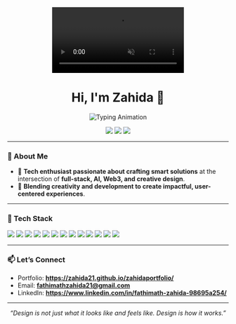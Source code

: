 <div align="center">
  <video src="https://media.giphy.com/media/M9gbBd9nbDrOTu1Mqx/giphy.mp4" height="150" autoplay loop muted playsinline></video>
</div>

###

<!-- Profile Header -->
<h1 align="center">Hi, I'm Zahida 👋</h1>

<!-- Typing Animation -->
<p align="center">
  <img src="https://readme-typing-svg.herokuapp.com?size=22&duration=3000&color=F24E1E&center=true&vCenter=true&lines=Full-Stack+Developer;Creative+Designer;AI+%26+Web3+Enthusiasist;Creative+Technologist" alt="Typing Animation">
</p>

<p align="center">
  <a href="https://zahida21.github.io/zahidaportfolio/" target="_blank"><img src="https://img.shields.io/badge/Portfolio-000?style=for-the-badge"></a>
  <a href="https://www.linkedin.com/in/fathimath-zahida-98695a254/" target="_blank"><img src="https://img.shields.io/badge/LinkedIn-0077B5?style=for-the-badge&logo=linkedin&logoColor=white"></a>
  <a href="mailto:fathimathzahida21@gmail.com"><img src="https://img.shields.io/badge/Email-Me-DB4437?style=for-the-badge&logo=gmail&logoColor=white"></a>
</p>

---

### 🚀 About Me

- 🌟 **Tech enthusiast passionate about crafting smart solutions** at the intersection of **full-stack, AI, Web3, and creative design**.
- 🎯 **Blending creativity and development to create impactful, user-centered experiences**.

---

### 🧰 Tech Stack

<p align="left">
  <img src="https://img.shields.io/badge/React-20232a?logo=react&logoColor=61dafb&style=for-the-badge" />
  <img src="https://img.shields.io/badge/TailwindCSS-06B6D4?logo=tailwindcss&logoColor=white&style=for-the-badge" />
  <img src="https://img.shields.io/badge/HTML5-E34F26?logo=html5&logoColor=white&style=for-the-badge" />
  <img src="https://img.shields.io/badge/CSS3-1572B6?logo=css3&logoColor=white&style=for-the-badge" />
  <img src="https://img.shields.io/badge/JavaScript-F7DF1E?logo=javascript&logoColor=000&style=for-the-badge" />
  
  <img src="https://img.shields.io/badge/Node.js-339933?logo=node.js&logoColor=white&style=for-the-badge" />
  <img src="https://img.shields.io/badge/Express-000000?logo=express&logoColor=white&style=for-the-badge" />
  <img src="https://img.shields.io/badge/MongoDB-47A248?logo=mongodb&logoColor=white&style=for-the-badge" />

  <img src="https://img.shields.io/badge/Git-F05032?logo=git&logoColor=white&style=for-the-badge" />
  <img src="https://img.shields.io/badge/GitHub-181717?logo=github&logoColor=white&style=for-the-badge" />
  <img src="https://img.shields.io/badge/Photoshop-31A8FF?logo=adobephotoshop&logoColor=white&style=for-the-badge" />
  <img src="https://img.shields.io/badge/Illustrator-FF9A00?logo=adobeillustrator&logoColor=white&style=for-the-badge" />
  <img src="https://img.shields.io/badge/Figma-F24E1E?logo=figma&logoColor=white&style=for-the-badge" />
</p>

---

### 📫 Let’s Connect

- Portfolio: **https://zahida21.github.io/zahidaportfolio/**
- Email: **fathimathzahida21@gmail.com**
- LinkedIn: **https://www.linkedin.com/in/fathimath-zahida-98695a254/**

---

<p align="center">
  <i>“Design is not just what it looks like and feels like. Design is how it works.”</i>
</p>
